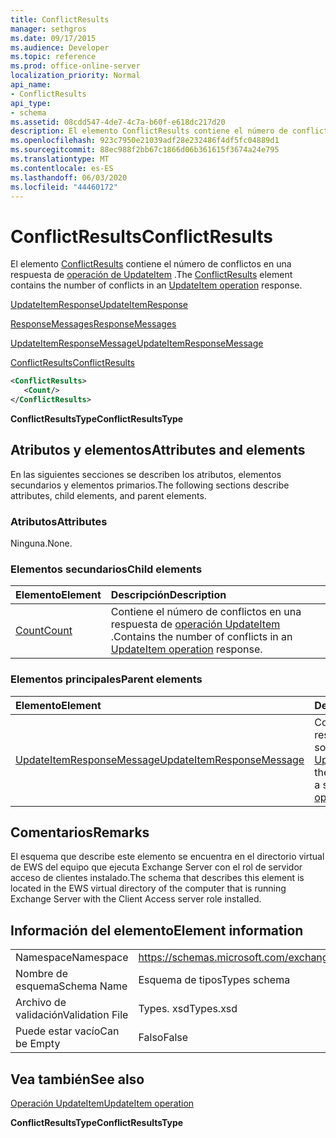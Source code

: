```yaml
---
title: ConflictResults
manager: sethgros
ms.date: 09/17/2015
ms.audience: Developer
ms.topic: reference
ms.prod: office-online-server
localization_priority: Normal
api_name:
- ConflictResults
api_type:
- schema
ms.assetid: 08cdd547-4de7-4c7a-b60f-e618dc217d20
description: El elemento ConflictResults contiene el número de conflictos en una respuesta de operación de UpdateItem.
ms.openlocfilehash: 923c7950e21039adf28e232486f4df5fc04889d1
ms.sourcegitcommit: 88ec988f2bb67c1866d06b361615f3674a24e795
ms.translationtype: MT
ms.contentlocale: es-ES
ms.lasthandoff: 06/03/2020
ms.locfileid: "44460172"
---
```

# <a name="conflictresults"></a><span data-ttu-id="40e6b-103">ConflictResults</span><span class="sxs-lookup"><span data-stu-id="40e6b-103">ConflictResults</span></span>

<span data-ttu-id="40e6b-104">El elemento [ConflictResults](conflictresults.md) contiene el número de conflictos en una respuesta de [operación de UpdateItem](updateitem-operation.md) .</span><span class="sxs-lookup"><span data-stu-id="40e6b-104">The [ConflictResults](conflictresults.md) element contains the number of conflicts in an [UpdateItem operation](updateitem-operation.md) response.</span></span> 
  
[<span data-ttu-id="40e6b-105">UpdateItemResponse</span><span class="sxs-lookup"><span data-stu-id="40e6b-105">UpdateItemResponse</span></span>](updateitemresponse.md)
  
[<span data-ttu-id="40e6b-106">ResponseMessages</span><span class="sxs-lookup"><span data-stu-id="40e6b-106">ResponseMessages</span></span>](responsemessages.md)
  
[<span data-ttu-id="40e6b-107">UpdateItemResponseMessage</span><span class="sxs-lookup"><span data-stu-id="40e6b-107">UpdateItemResponseMessage</span></span>](updateitemresponsemessage.md)
  
[<span data-ttu-id="40e6b-108">ConflictResults</span><span class="sxs-lookup"><span data-stu-id="40e6b-108">ConflictResults</span></span>](conflictresults.md)
  
```xml
<ConflictResults>
   <Count/>
</ConflictResults>
```

 <span data-ttu-id="40e6b-109">**ConflictResultsType**</span><span class="sxs-lookup"><span data-stu-id="40e6b-109">**ConflictResultsType**</span></span>
## <a name="attributes-and-elements"></a><span data-ttu-id="40e6b-110">Atributos y elementos</span><span class="sxs-lookup"><span data-stu-id="40e6b-110">Attributes and elements</span></span>

<span data-ttu-id="40e6b-111">En las siguientes secciones se describen los atributos, elementos secundarios y elementos primarios.</span><span class="sxs-lookup"><span data-stu-id="40e6b-111">The following sections describe attributes, child elements, and parent elements.</span></span>
  
### <a name="attributes"></a><span data-ttu-id="40e6b-112">Atributos</span><span class="sxs-lookup"><span data-stu-id="40e6b-112">Attributes</span></span>

<span data-ttu-id="40e6b-113">Ninguna.</span><span class="sxs-lookup"><span data-stu-id="40e6b-113">None.</span></span>
  
### <a name="child-elements"></a><span data-ttu-id="40e6b-114">Elementos secundarios</span><span class="sxs-lookup"><span data-stu-id="40e6b-114">Child elements</span></span>

|<span data-ttu-id="40e6b-115">**Elemento**</span><span class="sxs-lookup"><span data-stu-id="40e6b-115">**Element**</span></span>|<span data-ttu-id="40e6b-116">**Descripción**</span><span class="sxs-lookup"><span data-stu-id="40e6b-116">**Description**</span></span>|
|:-----|:-----|
|[<span data-ttu-id="40e6b-117">Count</span><span class="sxs-lookup"><span data-stu-id="40e6b-117">Count</span></span>](count.md) <br/> |<span data-ttu-id="40e6b-118">Contiene el número de conflictos en una respuesta de [operación UpdateItem](updateitem-operation.md) .</span><span class="sxs-lookup"><span data-stu-id="40e6b-118">Contains the number of conflicts in an [UpdateItem operation](updateitem-operation.md) response.</span></span>  <br/> |
   
### <a name="parent-elements"></a><span data-ttu-id="40e6b-119">Elementos principales</span><span class="sxs-lookup"><span data-stu-id="40e6b-119">Parent elements</span></span>

|<span data-ttu-id="40e6b-120">**Elemento**</span><span class="sxs-lookup"><span data-stu-id="40e6b-120">**Element**</span></span>|<span data-ttu-id="40e6b-121">**Descripción**</span><span class="sxs-lookup"><span data-stu-id="40e6b-121">**Description**</span></span>|
|:-----|:-----|
|[<span data-ttu-id="40e6b-122">UpdateItemResponseMessage</span><span class="sxs-lookup"><span data-stu-id="40e6b-122">UpdateItemResponseMessage</span></span>](updateitemresponsemessage.md) <br/> |<span data-ttu-id="40e6b-123">Contiene el estado y el resultado de una sola solicitud de [operación UpdateItem](updateitem-operation.md) .</span><span class="sxs-lookup"><span data-stu-id="40e6b-123">Contains the status and result of a single [UpdateItem operation](updateitem-operation.md) request.</span></span>  <br/> |
   
## <a name="remarks"></a><span data-ttu-id="40e6b-124">Comentarios</span><span class="sxs-lookup"><span data-stu-id="40e6b-124">Remarks</span></span>

<span data-ttu-id="40e6b-125">El esquema que describe este elemento se encuentra en el directorio virtual de EWS del equipo que ejecuta Exchange Server con el rol de servidor acceso de clientes instalado.</span><span class="sxs-lookup"><span data-stu-id="40e6b-125">The schema that describes this element is located in the EWS virtual directory of the computer that is running Exchange Server with the Client Access server role installed.</span></span>
  
## <a name="element-information"></a><span data-ttu-id="40e6b-126">Información del elemento</span><span class="sxs-lookup"><span data-stu-id="40e6b-126">Element information</span></span>

|||
|:-----|:-----|
|<span data-ttu-id="40e6b-127">Namespace</span><span class="sxs-lookup"><span data-stu-id="40e6b-127">Namespace</span></span>  <br/> |https://schemas.microsoft.com/exchange/services/2006/types  <br/> |
|<span data-ttu-id="40e6b-128">Nombre de esquema</span><span class="sxs-lookup"><span data-stu-id="40e6b-128">Schema Name</span></span>  <br/> |<span data-ttu-id="40e6b-129">Esquema de tipos</span><span class="sxs-lookup"><span data-stu-id="40e6b-129">Types schema</span></span>  <br/> |
|<span data-ttu-id="40e6b-130">Archivo de validación</span><span class="sxs-lookup"><span data-stu-id="40e6b-130">Validation File</span></span>  <br/> |<span data-ttu-id="40e6b-131">Types. xsd</span><span class="sxs-lookup"><span data-stu-id="40e6b-131">Types.xsd</span></span>  <br/> |
|<span data-ttu-id="40e6b-132">Puede estar vacío</span><span class="sxs-lookup"><span data-stu-id="40e6b-132">Can be Empty</span></span>  <br/> |<span data-ttu-id="40e6b-133">Falso</span><span class="sxs-lookup"><span data-stu-id="40e6b-133">False</span></span>  <br/> |
   
## <a name="see-also"></a><span data-ttu-id="40e6b-134">Vea también</span><span class="sxs-lookup"><span data-stu-id="40e6b-134">See also</span></span>



[<span data-ttu-id="40e6b-135">Operación UpdateItem</span><span class="sxs-lookup"><span data-stu-id="40e6b-135">UpdateItem operation</span></span>](updateitem-operation.md)
  
 <span data-ttu-id="40e6b-136">**ConflictResultsType**</span><span class="sxs-lookup"><span data-stu-id="40e6b-136">**ConflictResultsType**</span></span>

